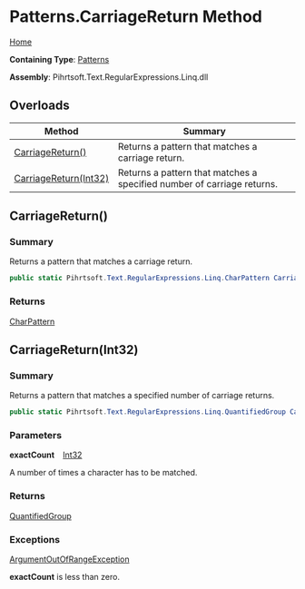 # Patterns\.CarriageReturn Method

[Home](../../../../../../README.md)

**Containing Type**: [Patterns](../README.md)

**Assembly**: Pihrtsoft\.Text\.RegularExpressions\.Linq\.dll

## Overloads

| Method | Summary |
| ------ | ------- |
| [CarriageReturn()](#Pihrtsoft_Text_RegularExpressions_Linq_Patterns_CarriageReturn) | Returns a pattern that matches a carriage return\. |
| [CarriageReturn(Int32)](#Pihrtsoft_Text_RegularExpressions_Linq_Patterns_CarriageReturn_System_Int32_) | Returns a pattern that matches a specified number of carriage returns\. |

## CarriageReturn\(\) <a name="Pihrtsoft_Text_RegularExpressions_Linq_Patterns_CarriageReturn"></a>

### Summary

Returns a pattern that matches a carriage return\.

```csharp
public static Pihrtsoft.Text.RegularExpressions.Linq.CharPattern CarriageReturn()
```

### Returns

[CharPattern](../../CharPattern/README.md)

## CarriageReturn\(Int32\) <a name="Pihrtsoft_Text_RegularExpressions_Linq_Patterns_CarriageReturn_System_Int32_"></a>

### Summary

Returns a pattern that matches a specified number of carriage returns\.

```csharp
public static Pihrtsoft.Text.RegularExpressions.Linq.QuantifiedGroup CarriageReturn(int exactCount)
```

### Parameters

**exactCount** &ensp; [Int32](https://docs.microsoft.com/en-us/dotnet/api/system.int32)

A number of times a character has to be matched\.

### Returns

[QuantifiedGroup](../../QuantifiedGroup/README.md)

### Exceptions

[ArgumentOutOfRangeException](https://docs.microsoft.com/en-us/dotnet/api/system.argumentoutofrangeexception)

**exactCount** is less than zero\.

